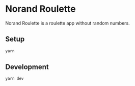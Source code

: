 # Norand Roulette

Norand Roulette is a roulette app without random numbers.

## Setup

```sh
yarn
```

## Development

```sh
yarn dev
```
